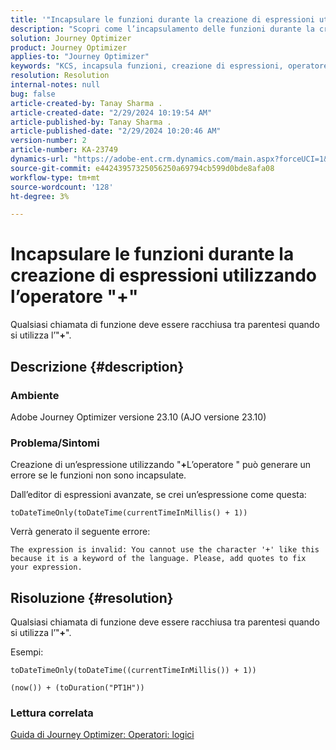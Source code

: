 ```yaml
---
title: '"Incapsulare le funzioni durante la creazione di espressioni utilizzando l''operatore \"+\"'
description: "Scopri come l’incapsulamento delle funzioni durante la creazione di espressioni utilizzando l’operatore \"+\" evita errori in Adobe Journey Optimizer versione 23.10."
solution: Journey Optimizer
product: Journey Optimizer
applies-to: "Journey Optimizer"
keywords: "KCS, incapsula funzioni, creazione di espressioni, operatore \"+\", Risoluzione dei problemi, AJO versione 23.10, Adobe Journey Optimizer versione 23.10"
resolution: Resolution
internal-notes: null
bug: false
article-created-by: Tanay Sharma .
article-created-date: "2/29/2024 10:19:54 AM"
article-published-by: Tanay Sharma .
article-published-date: "2/29/2024 10:20:46 AM"
version-number: 2
article-number: KA-23749
dynamics-url: "https://adobe-ent.crm.dynamics.com/main.aspx?forceUCI=1&pagetype=entityrecord&etn=knowledgearticle&id=18ffcf12-ecd6-ee11-9078-00224804dfb5"
source-git-commit: e44243957325056250a69794cb599d0bde8afa08
workflow-type: tm+mt
source-wordcount: '128'
ht-degree: 3%

---
```


# Incapsulare le funzioni durante la creazione di espressioni utilizzando l’operatore &quot;+&quot;


Qualsiasi chiamata di funzione deve essere racchiusa tra parentesi quando si utilizza l’&quot;<b>+</b>&quot;.

## Descrizione {#description}


### Ambiente

Adobe Journey Optimizer versione 23.10 (AJO versione 23.10)

### Problema/Sintomi

Creazione di un’espressione utilizzando &quot;<b>+</b>L’operatore &quot; può generare un errore se le funzioni non sono incapsulate.

Dall’editor di espressioni avanzate, se crei un’espressione come questa:


```
toDateTimeOnly(toDateTime(currentTimeInMillis() + 1))
```


Verrà generato il seguente errore:


```
The expression is invalid: You cannot use the character '+' like this because it is a keyword of the language. Please, add quotes to fix your expression.
```



## Risoluzione {#resolution}


Qualsiasi chiamata di funzione deve essere racchiusa tra parentesi quando si utilizza l’&quot;<b>+</b>&quot;.

Esempi:


```
toDateTimeOnly(toDateTime((currentTimeInMillis()) + 1))
```



```
(now()) + (toDuration("PT1H"))
```


### Lettura correlata

[Guida di Journey Optimizer: Operatori: logici](https://experienceleague.adobe.com/docs/journey-optimizer/using/orchestrate-journeys/building-advanced-conditions-journeys/syntax/operators.html#%2B-2)
